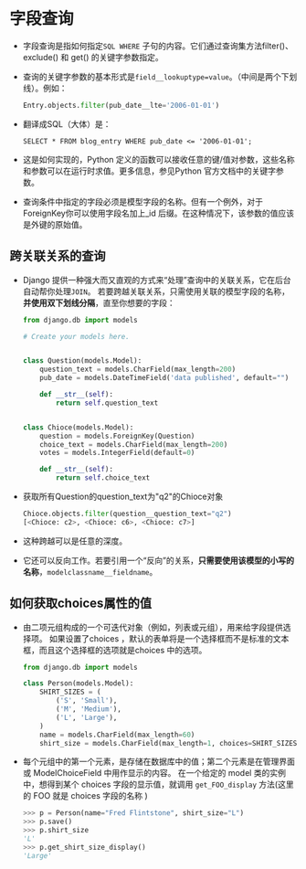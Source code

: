 # 字段查询

- 字段查询是指如何指定`SQL WHERE` 子句的内容。它们通过查询集方法filter()、exclude() 和 get() 的关键字参数指定。

- 查询的关键字参数的基本形式是`field__lookuptype=value`。（中间是两个下划线）。例如：

  ```python
  Entry.objects.filter(pub_date__lte='2006-01-01')
  ```

- 翻译成SQL（大体）是：

  ```mysql
  SELECT * FROM blog_entry WHERE pub_date <= '2006-01-01';
  ```

- 这是如何实现的，Python 定义的函数可以接收任意的键/值对参数，这些名称和参数可以在运行时求值。更多信息，参见Python 官方文档中的关键字参数。

- 查询条件中指定的字段必须是模型字段的名称。但有一个例外，对于ForeignKey你可以使用字段名加上_id 后缀。在这种情况下，该参数的值应该是外键的原始值。

## 跨关联关系的查询

- Django 提供一种强大而又直观的方式来“处理”查询中的关联关系，它在后台自动帮你处理`JOIN`。 若要跨越关联关系，只需使用关联的模型字段的名称，**并使用双下划线分隔**，直至你想要的字段：

  ```python
  from django.db import models
  
  # Create your models here.
  
  
  class Question(models.Model):
      question_text = models.CharField(max_length=200)
      pub_date = models.DateTimeField('data published', default="")
  
      def __str__(self):
          return self.question_text
  
  
  class Chioce(models.Model):
      question = models.ForeignKey(Question)
      choice_text = models.CharField(max_length=200)
      votes = models.IntegerField(default=0)
  
      def __str__(self):
          return self.choice_text
  
  ```

- 获取所有Question的question_text为"q2"的Chioce对象

  ```python
  Chioce.objects.filter(question__question_text="q2")
  [<Chioce: c2>, <Chioce: c6>, <Chioce: c7>]
  ```

- 这种跨越可以是任意的深度。

- 它还可以反向工作。若要引用一个“反向”的关系，**只需要使用该模型的小写的名称**，`modelclassname__fieldname`。

## 如何获取choices属性的值

- 由二项元组构成的一个可迭代对象（例如，列表或元组），用来给字段提供选择项。 如果设置了choices ，默认的表单将是一个选择框而不是标准的文本框，而且这个选择框的选项就是choices 中的选项。

  ```python
  from django.db import models
  
  class Person(models.Model):
      SHIRT_SIZES = (
          ('S', 'Small'),
          ('M', 'Medium'),
          ('L', 'Large'),
      )
      name = models.CharField(max_length=60)
      shirt_size = models.CharField(max_length=1, choices=SHIRT_SIZES)
  ```

- 每个元组中的第一个元素，是存储在数据库中的值；第二个元素是在管理界面或 ModelChoiceField 中用作显示的内容。 在一个给定的 model 类的实例中，想得到某个 choices 字段的显示值，就调用 `get_FOO_display` 方法(这里的 FOO 就是 choices 字段的名称 )

  ```python
  >>> p = Person(name="Fred Flintstone", shirt_size="L")
  >>> p.save()
  >>> p.shirt_size
  'L'
  >>> p.get_shirt_size_display()
  'Large'
  ```

  